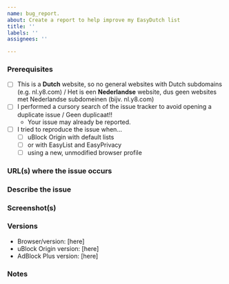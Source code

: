 ```yaml
---
name: bug_report.
about: Create a report to help improve my EasyDutch list
title: ''
labels: ''
assignees: ''

---
```


### Prerequisites

<!-- Check the appropriate boxes before you submit your issue -->

- [ ] This is a **Dutch** website, so no general websites with Dutch subdomains (e.g. nl.y8.com) / Het is een **Nederlandse** website, dus geen websites met Nederlandse subdomeinen (bijv. nl.y8.com)
- [ ] I performed a cursory search of the issue tracker to avoid opening a duplicate issue / Geen duplicaat!!
    - Your issue may already be reported.
- [ ] I tried to reproduce the issue when...
    - [ ] uBlock Origin with default lists
    - [ ] or with EasyList and EasyPrivacy
    - [ ] using a new, unmodified browser profile

### URL(s) where the issue occurs

<!-- [At least one URL for a web page where the clearly described issue occurs is **mandatory**. The backticks surrounding the URLs is important, it prevents the URL from being clickable. Warn with "NSFW" where applicable.] -->

### Describe the issue

<!-- [Be as clear as possible: nobody can read mind, and nobody is looking at your issue over your shoulder.] --> 

### Screenshot(s)

<!-- [Screenshot(s) for difficult to describe visual issues are **mandatory**. Post links instead of **Inline Images** for Screenshots containing **Adult material**.] -->

### Versions

- Browser/version: [here]
- uBlock Origin version: [here]
- AdBlock Plus version: [here]

### Notes

<!-- [Add here the result of whatever investigation work you have done: please investigate the issues you report -- this prevents burdening other volunteers. This is especially true for issues arising from settings which are very different from default ones.] -->
